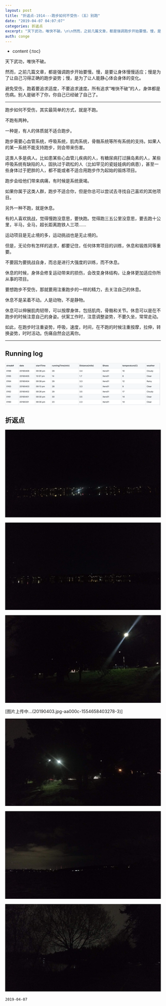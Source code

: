 ```yaml
---
layout: post
title: "折返点-1914---跑步如何不受伤-（五）别跑"
date: "2019-04-07 04:07:07"
categories: 折返点
excerpt: "天下武功，唯快不破。\n\n然而，之前几篇文章，都是强调跑步开始要慢。慢，是要让身体慢慢适应；慢是为了让自己习得正确的跑步姿势；慢，是为了让人能静心体会身体的变化..."
auth: conge
---
```

* content
{:toc}

天下武功，唯快不破。

然而，之前几篇文章，都是强调跑步开始要慢。慢，是要让身体慢慢适应；慢是为了让自己习得正确的跑步姿势；慢，是为了让人能静心体会身体的变化。

避免受伤，跑着要追求适度，不要追求速度。所有追求“唯快不破”的人，身体都是伤病。别人是破不了你，你自己已经破了自己了。

----

跑步如何不受伤，其实最简单的方式，就是不跑。

不跑有两种。

一种是，有人的体质就不适合跑步。

跑步需要心血管系统，呼吸系统，肌肉系统，骨骼系统等所有系统的支持。如果人的某一系统不能支持跑步，则会带来伤害。

这类人多是病人。比如患某些心血管儿疾病的人，有糖尿病打过胰岛素的人，某些呼吸系统有缺陷的人，固执过于疏松的人（比如罕见的瓷娃娃病的病患），甚至一些身体过于肥胖的人，都不能或者不适合用跑步作为起始的锻炼项目。

跑步会给他们带来病痛，有时候是系统衰竭。

如果你属于这类人群，跑步不适合你，但是你总可以尝试去寻找自己喜欢的其他项目。

另外一种不跑，就是休息。

有的人喜欢挑战，觉得慢跑没意思，要快跑。觉得跑三五公里没意思，要去跑十公里，半马，全马，超长距离跑铁人三项……

运动项目是无止境的多，运动挑战也是无止境的。

但是，无论你有怎样的追求，都要记住，任何体育项目的训练，休息和锻炼同等重要。

不要因为要挑战自身，而总是进行大强度的训练，而不休息。

休息的时候，身体会修复运动带来的损伤，会改变身体结构，让身体更加适应你所从事的项目。

要想跑步不受伤，那就要用注重跑步的一样的精力，去关注自己的休息。

休息不是呆着不动。人是动物，不是静物。

休息可以伸展肌肉韧带，可以按摩身体，包括肌肉，骨骼和关节。休息可以是在不跑步的时候注意自己的身姿。伏案工作时，注意调整姿势，不要久坐，常常走动。

如此，在跑步时注重姿势，呼吸，速度，时间，在不跑的时候注重按摩，拉伸，转换姿势，时时活动。伤痛自然会远离你。

----

## Running log
![Running log week 14 2019](/assets/images/折返点/118382-4f8894ec3d813f4b.png)

## 折返点
![20190331](/assets/images/折返点/118382-3554670785efa054.jpg)

![20190401.jpg](/assets/images/折返点/118382-875706d1f3b42925.jpg)

![20190402.jpg](/assets/images/折返点/118382-9e6ae56d7c579af3.jpg)

[图片上传中...(20190403.jpg-aa000c-1554658403278-3)]

![20190404.jpg](/assets/images/折返点/118382-1f22aa82908b136b.jpg)

![20190405.jpg](/assets/images/折返点/118382-24a736a559823663.jpg)

![20190406.jpg](/assets/images/折返点/118382-d0ad5420e2f35373.jpg)


```
2019-04-07
```
